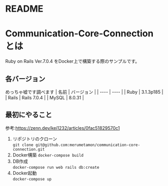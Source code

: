 # README


# Communication-Core-Connection　とは

Ruby on Rails Ver.7.0.4 をDocker上で構築する際のサンプルです。

## 各バージョン
めっちゃ嘘です調べます
| 名前 | バージョン |
| ---- | ---- |
| Ruby  | 3.1.3p185 |
| Rails | Rails 7.0.4 |
| MySQL | 8.0.31 | 

## 最初にやること
参考:https://zenn.dev/kei1232/articles/0fac51829570c1

1. リポジトリのクローン   
`git clone git@github.com:merumetamon/communication-core-connection.git`
2.  Docker構築
`docker-compose build  `
3. DB作成   
`docker-compose run web rails db:create`
4. Docker起動   
`docker-compose up`
